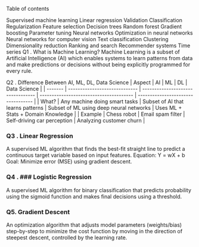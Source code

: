 Table of contents


Supervised machine learning
Linear regression
Validation
Classification
Regularization
Feature selection
Decision trees
Random forest
Gradient boosting
Parameter tuning
Neural networks
Optimization in neural networks
Neural networks for computer vision
Text classification
Clustering
Dimensionality reduction
Ranking and search
Recommender systems
Time series
Q1 . What is Machine Learning?
Machine Learning is a subset of Artificial Intelligence (AI) which enables systems to learn patterns from data and make predictions or decisions without being explicitly programmed for every rule.

Q2 . Difference Between AI, ML, DL, Data Science
| Aspect  | AI                            | ML                                | DL                                      | Data Science                       |
| ------- | ----------------------------- | --------------------------------- | --------------------------------------- | ---------------------------------- |
| What?   | Any machine doing smart tasks | Subset of AI that learns patterns | Subset of ML using deep neural networks | Uses ML + Stats + Domain Knowledge |
| Example | Chess robot                   | Email spam filter                 | Self-driving car perception             | Analyzing customer churn           |

### Q3 . Linear Regression
A supervised ML algorithm that finds the best-fit straight line to predict a continuous target variable based on input features.
Equation: Y = wX + b
Goal: Minimize error (MSE) using gradient descent.

### Q4 . ### Logistic Regression
A supervised ML algorithm for binary classification that predicts probability using the sigmoid function and makes final decisions using a threshold.


### Q5. Gradient Descent
An optimization algorithm that adjusts model parameters (weights/bias) step-by-step to minimize the cost function by moving in the direction of steepest descent, controlled by the learning rate.

